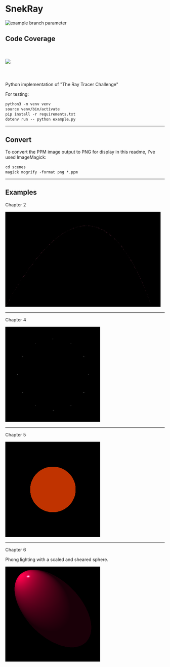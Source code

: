# SnekRay
![example branch parameter](https://github.com/vextor22/snekray/actions/workflows/python-package.yml/badge.svg?branch=main)

## Code Coverage
# <img src="https://codecov.io/gh/vextor22/snekray/branch/main/graphs/tree.svg?token=BB26TPRNPO"/>


<br/>


Python implementation of "The Ray Tracer Challenge"

For testing:
```
python3 -m venv venv
source venv/bin/activate
pip install -r requirements.txt
dotenv run -- python example.py
```
---
## Convert
To convert the PPM image output to PNG for display in this readme, I've used ImageMagick:
```
cd scenes
magick mogrify -format png *.ppm
```
---
## Examples

Chapter 2


<img src="./scenes/output.png?raw=true" height="300">

---
Chapter 4


<img src="./scenes/clock.png?raw=true" height="300">

---
Chapter 5


<img src="./scenes/sphere.png?raw=true" height="300">

---
Chapter 6

Phong lighting with a scaled and sheared sphere.

<img src="./scenes/sphere_with_light.png?raw=true" height="300">